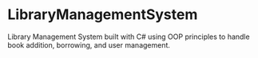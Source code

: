 # LibraryManagementSystem
Library Management System built with C# using OOP principles to handle book addition, borrowing, and user management.

